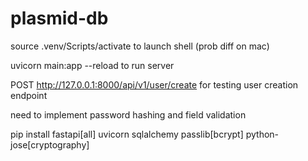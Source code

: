 # plasmid-db

source .venv/Scripts/activate to launch shell (prob diff on mac)

uvicorn main:app --reload to run server

POST http://127.0.0.1:8000/api/v1/user/create for testing user creation endpoint

need to implement password hashing and field validation

pip install fastapi[all] uvicorn sqlalchemy passlib[bcrypt] python-jose[cryptography]
